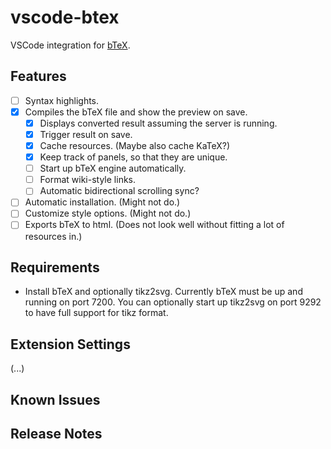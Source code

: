 # vscode-btex

VSCode integration for [bTeX](https://github.com/banana-space/btex).

## Features

- [ ] Syntax highlights.
- [X] Compiles the bTeX file and show the preview on save.
  - [X] Displays converted result assuming the server is running.
  - [X] Trigger result on save.
  - [X] Cache resources. (Maybe also cache KaTeX?)
  - [X] Keep track of panels, so that they are unique.
  - [ ] Start up bTeX engine automatically.
  - [ ] Format wiki-style links.
  - [ ] Automatic bidirectional scrolling sync?
- [ ] Automatic installation. (Might not do.)
- [ ] Customize style options. (Might not do.)
- [ ] Exports bTeX to html. (Does not look well without fitting a lot of resources in.)

## Requirements

- Install bTeX and optionally tikz2svg. Currently bTeX must be up and running on port 7200. You can optionally start up tikz2svg on port 9292 to have full support for tikz format.

## Extension Settings

(...)

## Known Issues

## Release Notes
